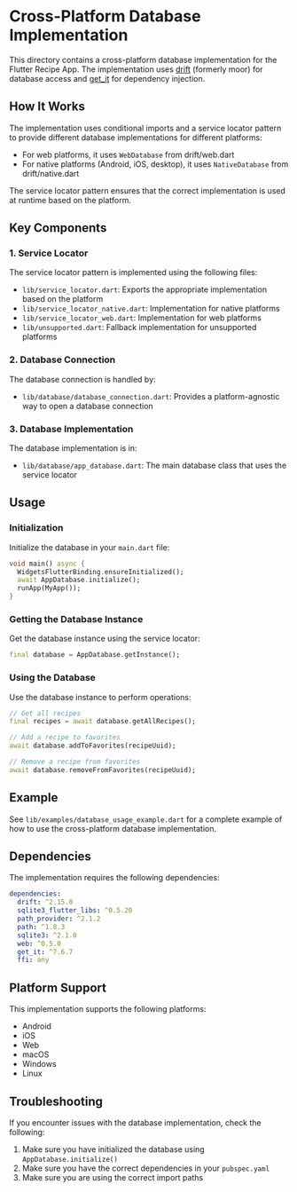 # Cross-Platform Database Implementation

This directory contains a cross-platform database implementation for the Flutter Recipe App. The implementation uses [drift](https://pub.dev/packages/drift) (formerly moor) for database access and [get_it](https://pub.dev/packages/get_it) for dependency injection.

## How It Works

The implementation uses conditional imports and a service locator pattern to provide different database implementations for different platforms:

- For web platforms, it uses `WebDatabase` from drift/web.dart
- For native platforms (Android, iOS, desktop), it uses `NativeDatabase` from drift/native.dart

The service locator pattern ensures that the correct implementation is used at runtime based on the platform.

## Key Components

### 1. Service Locator

The service locator pattern is implemented using the following files:

- `lib/service_locator.dart`: Exports the appropriate implementation based on the platform
- `lib/service_locator_native.dart`: Implementation for native platforms
- `lib/service_locator_web.dart`: Implementation for web platforms
- `lib/unsupported.dart`: Fallback implementation for unsupported platforms

### 2. Database Connection

The database connection is handled by:

- `lib/database/database_connection.dart`: Provides a platform-agnostic way to open a database connection

### 3. Database Implementation

The database implementation is in:

- `lib/database/app_database.dart`: The main database class that uses the service locator

## Usage

### Initialization

Initialize the database in your `main.dart` file:

```dart
void main() async {
  WidgetsFlutterBinding.ensureInitialized();
  await AppDatabase.initialize();
  runApp(MyApp());
}
```

### Getting the Database Instance

Get the database instance using the service locator:

```dart
final database = AppDatabase.getInstance();
```

### Using the Database

Use the database instance to perform operations:

```dart
// Get all recipes
final recipes = await database.getAllRecipes();

// Add a recipe to favorites
await database.addToFavorites(recipeUuid);

// Remove a recipe from favorites
await database.removeFromFavorites(recipeUuid);
```

## Example

See `lib/examples/database_usage_example.dart` for a complete example of how to use the cross-platform database implementation.

## Dependencies

The implementation requires the following dependencies:

```yaml
dependencies:
  drift: ^2.15.0
  sqlite3_flutter_libs: ^0.5.20
  path_provider: ^2.1.2
  path: ^1.8.3
  sqlite3: ^2.1.0
  web: ^0.5.0
  get_it: ^7.6.7
  ffi: any
```

## Platform Support

This implementation supports the following platforms:

- Android
- iOS
- Web
- macOS
- Windows
- Linux

## Troubleshooting

If you encounter issues with the database implementation, check the following:

1. Make sure you have initialized the database using `AppDatabase.initialize()`
2. Make sure you have the correct dependencies in your `pubspec.yaml`
3. Make sure you are using the correct import paths
